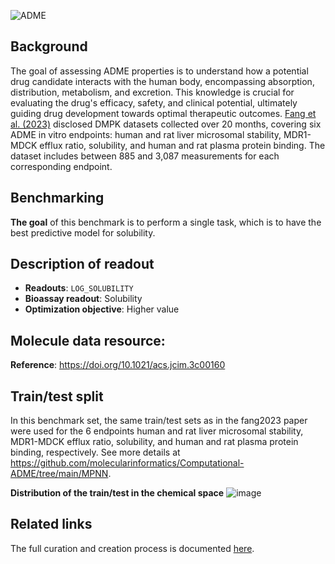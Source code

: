 ![ADME](https://storage.googleapis.com/polaris-public/icons/icons8-whale-96-ADME.png) 

## Background

The goal of assessing ADME properties is to understand how a potential drug candidate interacts with the human body, encompassing absorption, distribution, metabolism, and excretion. This knowledge is crucial for evaluating the drug's efficacy, safety, and clinical potential, ultimately guiding drug development towards optimal therapeutic outcomes. [Fang et al. (2023)](https://doi.org/10.1021/acs.jcim.3c00160) disclosed DMPK datasets collected over 20 months, covering six ADME in vitro endpoints: human and rat liver microsomal stability, MDR1-MDCK efflux ratio, solubility, and human and rat plasma protein binding. The dataset includes between 885 and 3,087 measurements for each corresponding endpoint.

## Benchmarking
**The goal** of this benchmark is to perform a single task, which is to have the best predictive model for solubility. 


## Description of readout 
- **Readouts**: `LOG_SOLUBILITY`
- **Bioassay readout**: Solubility
- **Optimization objective**: Higher value


## Molecule data resource:
**Reference**: https://doi.org/10.1021/acs.jcim.3c00160

## Train/test split
In this benchmark set, the same train/test sets as in the fang2023 paper were used for the 6 endpoints human and rat liver microsomal stability, MDR1-MDCK efflux ratio, solubility, and human and rat plasma protein binding, respectively. 
See more details at https://github.com/molecularinformatics/Computational-ADME/tree/main/MPNN.

**Distribution of the train/test in the chemical space**
![image](https://storage.googleapis.com/polaris-public/datasets/ADME/fang2023/figures/fang2023_ADME_public_v1_Sol_tsne_fang2023split.png)


## Related links
The full curation and creation process is documented [here](https://github.com/polaris-hub/polaris-recipes/blob/main/01_ADME).

